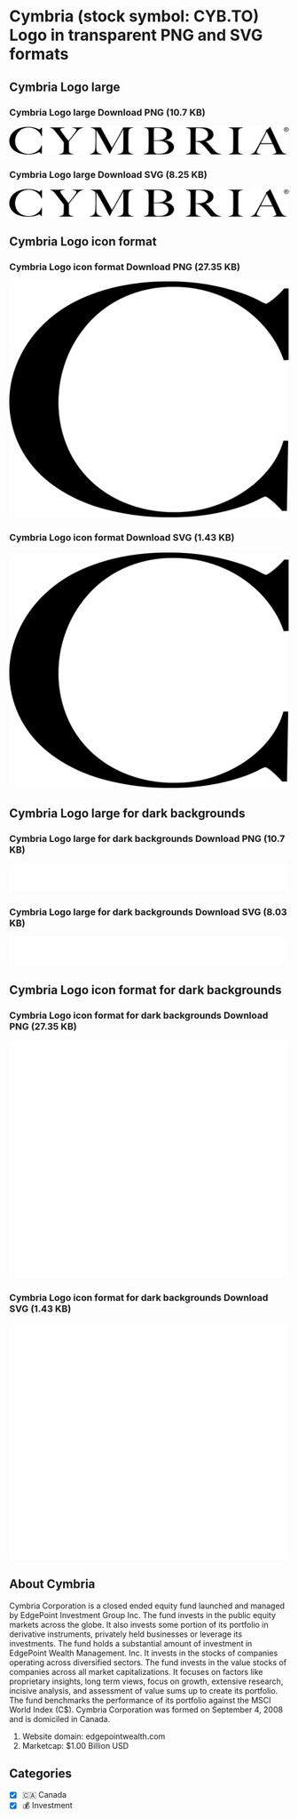 # Cymbria (stock symbol: CYB.TO) Logo in transparent PNG and SVG formats

## Cymbria Logo large

### Cymbria Logo large Download PNG (10.7 KB)

![Cymbria Logo large Download PNG (10.7 KB)](/img/orig/CYB.TO_BIG-c429dadc.png)

### Cymbria Logo large Download SVG (8.25 KB)

![Cymbria Logo large Download SVG (8.25 KB)](/img/orig/CYB.TO_BIG-60864da9.svg)

## Cymbria Logo icon format

### Cymbria Logo icon format Download PNG (27.35 KB)

![Cymbria Logo icon format Download PNG (27.35 KB)](/img/orig/CYB.TO-8595a973.png)

### Cymbria Logo icon format Download SVG (1.43 KB)

![Cymbria Logo icon format Download SVG (1.43 KB)](/img/orig/CYB.TO-bc440912.svg)

## Cymbria Logo large for dark backgrounds

### Cymbria Logo large for dark backgrounds Download PNG (10.7 KB)

![Cymbria Logo large for dark backgrounds Download PNG (10.7 KB)](/img/orig/CYB.TO_BIG.D-f7c69169.png)

### Cymbria Logo large for dark backgrounds Download SVG (8.03 KB)

![Cymbria Logo large for dark backgrounds Download SVG (8.03 KB)](/img/orig/CYB.TO_BIG.D-de909fcc.svg)

## Cymbria Logo icon format for dark backgrounds

### Cymbria Logo icon format for dark backgrounds Download PNG (27.35 KB)

![Cymbria Logo icon format for dark backgrounds Download PNG (27.35 KB)](/img/orig/CYB.TO.D-a74327ba.png)

### Cymbria Logo icon format for dark backgrounds Download SVG (1.43 KB)

![Cymbria Logo icon format for dark backgrounds Download SVG (1.43 KB)](/img/orig/CYB.TO.D-f4ca41bb.svg)

## About Cymbria

Cymbria Corporation is a closed ended equity fund launched and managed by EdgePoint Investment Group Inc. The fund invests in the public equity markets across the globe. It also invests some portion of its portfolio in derivative instruments, privately held businesses or leverage its investments. The fund holds a substantial amount of investment in EdgePoint Wealth Management. Inc. It invests in the stocks of companies operating across diversified sectors. The fund invests in the value stocks of companies across all market capitalizations. It focuses on factors like proprietary insights, long term views, focus on growth, extensive research, incisive analysis, and assessment of value sums up to create its portfolio. The fund benchmarks the performance of its portfolio against the MSCI World Index (C$). Cymbria Corporation was formed on September 4, 2008 and is domiciled in Canada.

1. Website domain: edgepointwealth.com
2. Marketcap: $1.00 Billion USD


## Categories
- [x] 🇨🇦 Canada
- [x] 💰 Investment
